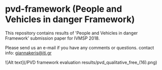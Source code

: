 # pvd-framework (People and Vehicles in danger Framework)

This repository contains results of 'People and Vehicles in danger Framework' submission paper for IVMSP 2018.

Please send us an e-mail if you have any comments or questions.
contact info: giannakeris@iti.gr

![Alt text](/PVD framework evaluation results/pvd_qualitative_free_(16).png)
